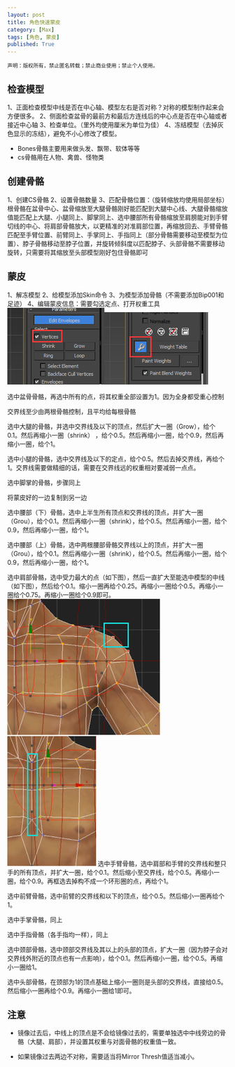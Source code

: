 ```yaml
---
layout: post
title: 角色快速蒙皮
category: [Max]
tags: [角色, 蒙皮]
published: True
---
```



`声明：版权所有，禁止匿名转载；禁止商业使用；禁止个人使用。`


## 检查模型 ##
1、正面检查模型中线是否在中心轴、模型左右是否对称？对称的模型制作起来会方便很多。
2、侧面检查盆骨的最前方和最后方连线后的中心点是否在中心轴或者接近中心轴
3、检查单位。（里外均使用厘米为单位为佳）
4、冻结模型（去掉灰色显示的冻结），避免不小心修改了模型。

- Bones骨骼主要用来做头发、飘带、软体等等
- cs骨骼用在人物、禽兽、怪物类


## 创建骨骼 ##
1、创建CS骨骼
2、设置骨骼数量
3、匹配骨骼位置：（旋转缩放均使用局部坐标）根骨骼在盆骨中心、盆骨缩放至大腿骨骼刚好能匹配到大腿中心线、大腿骨骼缩放值能匹配上大腿、小腿同上、脚掌同上、选中腰部所有骨骼缩放至肩膀能对到手臂切线的中心、将肩部骨骼放大，以更精准的对准肩部位置，再缩放回去、手臂骨骼匹配至手臂位置、前臂同上、手掌同上、手指同上（部分骨骼需要移动至模型为位置）、脖子骨骼移动至脖子位置，并旋转倾斜度以匹配脖子、头部骨骼不需要移动旋转，只需要将其缩放至头部模型刚好包住骨骼即可


## 蒙皮 ##
1、解冻模型
2、给模型添加Skin命令
3、为模型添加骨骼（不需要添加Bip001和足迹）
4、编辑蒙皮信息：需要勾选定点、打开权重工具
<left>
<img src="/public/img/角色快速蒙皮/01.png"><img src="/public/img/角色快速蒙皮/02.png">
</left>

选中盆骨骨骼，再选中所有的点，将其权重全部设置为1。因为全身都受重心控制

交界线至少由两根骨骼控制，且平均给每根骨骼

选中大腿的骨骼，并选中交界线及以下的顶点，然后扩大一圈（Grow），给个0.1。然后再缩小一圈（shrink） ，给个0.5。然后再缩小一圈，给个0.9，然后再缩小一圈，给个1。

选中小腿的骨骼，选中交界线及以下的定点，给个0.5。然后去掉交界线，再给个1。交界线需要做精细的话，需要在交界线远的权重相对要减弱一点点。

选中脚掌的骨骼，步骤同上

将蒙皮好的一边复制到另一边

选中腰部（下）骨骼，选中上半生所有顶点和交界线的顶点，并扩大一圈（Grou），给个0.1。然后再缩小一圈（shrink），给个0.5。然后再缩小一圈，给个0.9，然后再缩小一圈，给个1。

选中腰部（上）骨骼，选中两根腰部骨骼交界线以上的顶点，并扩大一圈（Grou），给个0.1。然后再缩小一圈（shrink），给个0.5。然后再缩小一圈，给个0.9，然后再缩小一圈，给个1。

选中肩部骨骼，选中受力最大的点（如下图），然后一直扩大至能选中模型的中线（如下图），然后给个0.1。缩小一圈再给个0.25。再缩小一圈给个0.5。再缩小一圈给个0.75。再缩小一圈给个0.9即可。
<left>
	<img src="/public/img/角色快速蒙皮/03.png"><img src="/public/img/角色快速蒙皮/04.png">
</left>
选中手臂骨骼，选中肩部和手臂的交界线和整只手的所有顶点，并扩大一圈，给个0.1。然后缩小至交界线，给个0.5。再缩小一圈，给个0.9。再框选去掉构不成一个环形圈的点，再给个1。

选中前臂骨骼，选中前臂的交界线和以下的顶点，给个0.5。然后缩小一圈再给个1。

选中手掌骨骼，同上

选中手指骨骼（各手指均一样），同上

选中颈部骨骼，选中颈部交界线及其以上的头部的顶点，扩大一圈（因为脖子会对交界线外附近的顶点也有一点影响），给个0.1。然后再缩小一圈，给个0.5。再缩小一圈给1。

选中头部骨骼，在颈部为1的顶点基础上缩小一圈则是头部的交界线，直接给0.5。然后缩小一圈再给个0.9。再缩小一圈给1即可。


## 注意 ##
- 镜像过去后，中线上的顶点是不会给镜像过去的，需要单独选中中线旁边的骨骼（大腿、肩部），并设置其权重与对面骨骼的权重值一致。

- 如果镜像过去两边不对称，需要适当将Mirror Thresh值适当减小。

